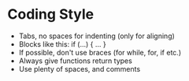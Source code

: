 Coding Style
============

* Tabs, no spaces for indenting (only for aligning)
* Blocks like this:
  if (...) 
  { 
    ... 
  } 
* If possible, don't use braces (for while, for, if etc.)
* Always give functions return types
* Use plenty of spaces, and comments
